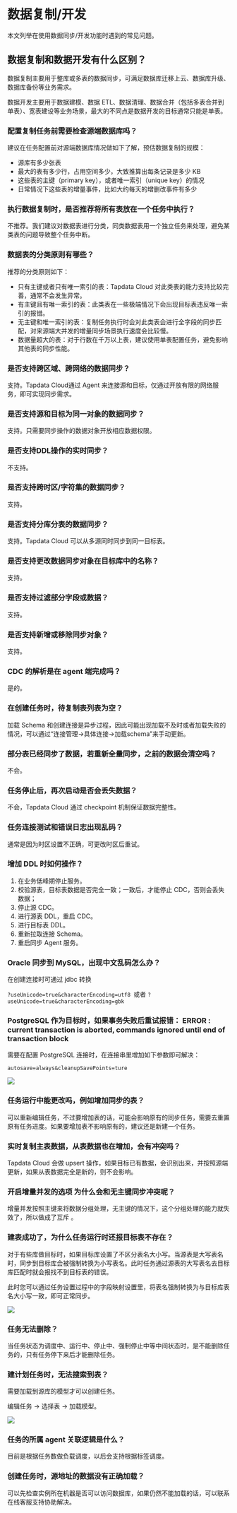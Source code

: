 # 数据复制/开发

本文列举在使用数据同步/开发功能时遇到的常见问题。



## 数据复制和数据开发有什么区别？ 

数据复制主要用于整库或多表的数据同步，可满足数据库迁移上云、数据库升级、数据库备份等业务需求。

数据开发主要用于数据建模、数据 ETL、数据清理、数据合并（包括多表合并到单表）、宽表建设等业务场景，最大的不同点是数据开发的目标通常只能是单表。



### 配置复制任务前需要检查源端数据库吗？

建议在任务配置前对源端数据库情况做如下了解，预估数据复制的规模：

- 源库有多少张表
- 最大的表有多少行，占用空间多少，大致推算出每条记录是多少 KB
- 这些表的主键（primary key），或者唯一索引（unique key）的情况
- 日常情况下这些表的增量事件，比如大约每天的增删改事件有多少

### 执行数据复制时，是否推荐将所有表放在一个任务中执行？

不推荐。我们建议对数据表进行分类，同类数据表用一个独立任务来处理，避免某类表的问题导致整个任务中断。

### 数据表的分类原则有哪些？

推荐的分类原则如下：

* 只有主键或者只有唯一索引的表：Tapdata Cloud 对此类表的能力支持比较完善，通常不会发生异常。
* 有主键且有唯一索引的表：此类表在一些极端情况下会出现目标表违反唯一索引的报错。
* 无主键和唯一索引的表：复制任务执行时会对此类表会进行全字段的同步匹配，对来源端大并发的增量同步场景执行速度会比较慢。
* 数据量超大的表：对于行数在千万以上表，建议使用单表配置任务，避免影响其他表的同步性能。



### 是否支持跨区域、跨网络的数据同步？

支持。Tapdata Cloud通过 Agent 来连接源和目标，仅通过开放有限的网络服务，即可实现同步需求。

### 是否支持源和目标为同一对象的数据同步？

支持。只需要同步操作的数据对象开放相应数据权限。



### 是否支持DDL操作的实时同步？

不支持。



### 是否支持跨时区/字符集的数据同步？

支持。



### 是否支持分库分表的数据同步？

支持。Tapdata Cloud 可以从多源同时同步到同一目标表。



### 是否支持更改数据同步对象在目标库中的名称？

支持。



### 是否支持过滤部分字段或数据？

支持。



### 是否支持新增或移除同步对象？

支持。



### CDC 的解析是在 agent 端完成吗？ 

是的。



### 在创建任务时，待复制表列表为空？

加载 Schema 和创建连接是异步过程，因此可能出现加载不及时或者加载失败的情况，可以通过“连接管理->具体连接->加载schema”来手动更新。



### 部分表已经同步了数据，若重新全量同步，之前的数据会清空吗？

不会。



### 任务停止后，再次启动是否会丢失数据？

不会，Tapdata Cloud 通过 checkpoint 机制保证数据完整性。



### 任务连接测试和错误日志出现乱码？

通常是因为时区设置不正确，可更改时区后重试。



### 增加 DDL 时如何操作？

1. 在业务低峰期停止服务。
2. 校验源表，目标表数据是否完全一致；一致后，才能停止 CDC，否则会丢失数据； 
3. 停止源 CDC。
4. 进行源表 DDL，重启 CDC。 
5. 进行目标表 DDL。
6. 重新拉取连接 Schema。
7. 重启同步 Agent 服务。



### Oracle 同步到 MySQL，出现中文乱码怎么办？

在创建连接时可通过 jdbc 转换

`?useUnicode=true&characterEncoding=utf8 `或者 `?useUnicode=true&characterEncoding=gbk`



### PostgreSQL 作为目标时，如果事务失败后重试报错： ERROR : current transaction is aborted, commands ignored until end of transaction block

需要在配置 PostgreSQL 连接时，在连接串里增加如下参数即可解决：

```
autosave=always&cleanupSavePoints=ture
```

![](../images/postgresql_autosave.png)

### 任务运行中能更改吗，例如增加同步的表？

可以重新编辑任务，不过要增加表的话，可能会影响原有的同步任务，需要去重置原有任务进度。如果要增加表不影响原有的，建议还是新建一个任务。



### 实时复制主表数据，从表数据也在增加，会有冲突吗？

Tapdata Cloud 会做 upsert 操作，如果目标已有数据，会识别出来，并按照源端更新，如果从表数据完全是新的，则不会影响。



### 开启增量并发的选项 为什么会和无主键同步冲突呢？ 

 增量并发按照主键来将数据分组处理，无主键的情况下，这个分组处理的能力就失效了，所以做成了互斥 。



### 建表成功了，为什么任务运行时还报目标表不存在？

对于有些库做目标时，如果目标库设置了不区分表名大小写。当源表是大写表名时，同步到目标库会被强制转换为小写表名。此时任务通过源表的大写表名去目标库匹配时就会报找不到目标表的错误。

此时您可以通过任务设置过程中的字段映射设置里，将表名强制转换为与目标库表名大小写一致，即可正常同步。

![](../images/table_name_setting.png)



### 任务无法删除？

当任务状态为调度中、运行中、停止中、强制停止中等中间状态时，是不能删除任务的，只有任务停下来后才能删除任务。



### 建计划任务时，无法搜索到表？

需要加载到源库的模型才可以创建任务。

编辑任务 -> 选择表 -> 加载模型。

![](../images/reload_table.png)



### 任务的所属 agent 关联逻辑是什么？

目前是根据任务数做负载调度，以后会支持根据标签调度。



### 创建任务时，源地址的数据没有正确加载？

可以先检查实例所在机器是否可以访问数据库，如果仍然不能加载的话，可以联系在线客服支持协助解决。